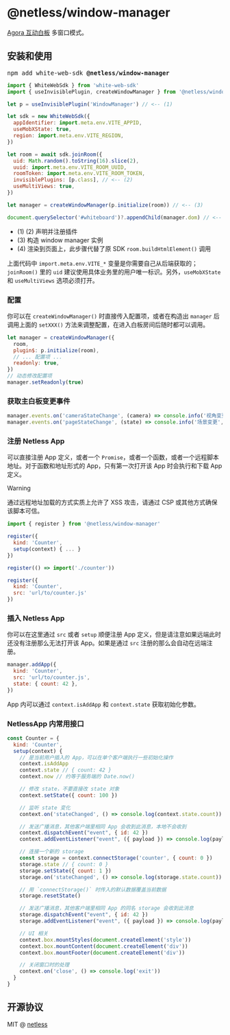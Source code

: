 # @netless/window-manager

[Agora 互动白板](https://www.npmjs.com/package/white-web-sdk) 多窗口模式。

## 安装和使用

<pre>npm add white-web-sdk <strong>@netless/window-manager</strong></pre>

```js
import { WhiteWebSdk } from 'white-web-sdk'
import { useInvisiblePlugin, createWindowManager } from '@netless/window-manager'

let p = useInvisiblePlugin('WindowManager') // <-- (1)

let sdk = new WhiteWebSdk({
  appIdentifier: import.meta.env.VITE_APPID,
  useMobXState: true,
  region: import.meta.env.VITE_REGION,
})

let room = await sdk.joinRoom({
  uid: Math.random().toString(16).slice(2),
  uuid: import.meta.env.VITE_ROOM_UUID,
  roomToken: import.meta.env.VITE_ROOM_TOKEN,
  invisiblePlugins: [p.class], // <-- (2)
  useMultiViews: true,
})

let manager = createWindowManager(p.initialize(room)) // <-- (3)

document.querySelector('#whiteboard')?.appendChild(manager.dom) // <-- (4)
```

- (1) (2) 声明并注册插件
- (3) 构造 window manager 实例
- (4) 渲染到页面上，此步骤代替了原 SDK `room.buildHtmlElement()` 调用

上面代码中 `import.meta.env.VITE_*` 变量是你需要自己从后端获取的；`joinRoom()`
里的 `uid` 建议使用具体业务里的用户唯一标识。另外，`useMobXState` 和 `useMultiViews` 选项必须打开。

### 配置

你可以在 `createWindowManager()` 时直接传入配置项，或者在构造出 `manager` 后调用上面的 `setXXX()` 方法来调整配置，在进入白板房间后随时都可以调用。

```js
let manager = createWindowManager({
  room,
  plugin$: p.initialize(room),
  // ... 配置项 ...
  readonly: true,
})
// 动态修改配置项
manager.setReadonly(true)
```

### 获取主白板变更事件

```js
manager.events.on('cameraStateChange', (camera) => console.info('视角变更', camera))
manager.events.on('pageStateChange', (state) => console.info('场景变更', state))
```

### 注册 Netless App

可以直接注册 App 定义，或者一个 `Promise`，或者一个函数，或者一个远程脚本地址。对于函数和地址形式的 App，只有第一次打开该 App 时会执行和下载 App 定义。

> [!WARNING]
> 通过远程地址加载的方式实质上允许了 XSS 攻击，请通过 CSP 或其他方式确保该脚本可信。

```js
import { register } from '@netless/window-manager'

register({
  kind: 'Counter',
  setup(context) { ... }
})

register(() => import('./counter'))

register({
  kind: 'Counter',
  src: 'url/to/counter.js'
})
```

### 插入 Netless App

你可以在这里通过 `src` 或者 `setup` 顺便注册 App 定义，但是请注意如果远端此时还没有注册那么无法打开该 App。如果是通过 `src` 注册的那么会自动在远端注册。

```js
manager.addApp({
  kind: 'Counter',
  src: 'url/to/counter.js',
  state: { count: 42 },
})
```

App 内可以通过 `context.isAddApp` 和 `context.state` 获取初始化参数。

### NetlessApp 内常用接口

```js
const Counter = {
  kind: 'Counter',
  setup(context) {
    // 是当前用户插入的 App，可以在单个客户端执行一些初始化操作
    context.isAddApp
    context.state // { count: 42 }
    context.now // 约等于服务端的 Date.now()

    // 修改 state，不要直接改 state 对象
    context.setState({ count: 100 })

    // 监听 state 变化
    context.on('stateChanged', () => console.log(context.state.count))

    // 发送广播消息，其他客户端里相同 App 会收到此消息，本地不会收到
    context.dispatchEvent("event", { id: 42 })
    context.addEventListener("event", ({ payload }) => console.log(payload.id))

    // 连接一个新的 storage
    const storage = context.connectStorage('counter', { count: 0 })
    storage.state // { count: 0 }
    storage.setState({ count: 1 })
    storage.on('stateChanged', () => console.log(storage.state.count))

    // 用 `connectStorage()` 时传入的默认数据覆盖当前数据
    storage.resetState()

    // 发送广播消息，其他客户端里相同 App 的同名 storage 会收到此消息
    storage.dispatchEvent("event", { id: 42 })
    storage.addEventListener("event", ({ payload }) => console.log(payload.id))

    // UI 相关
    context.box.mountStyles(document.createElement('style'))
    context.box.mountContent(document.createElement('div'))
    context.box.mountFooter(document.createElement('div'))

    // 关闭窗口时的处理
    context.on('close', () => console.log('exit'))
  }
}
```

## 开源协议

MIT @ [netless](https://github.com/netless-io)
